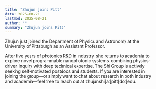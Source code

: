 ```yaml
---
title: "Zhujun joins Pitt"
date: 2025-08-21
lastmod: 2025-08-21
author: ""
summary: "Zhujun joins Pitt"
---
```

<!--more-->
Zhujun just joined the Department of Physics and Astronomy at the University of Pittsburgh as an Assistant Professor. 

After five years of photonics R&D in industry, she returns to academia to explore novel programmable nanophotonic systems, combining physics-driven inquiry with deep technical expertise. The Shi Group is actively seeking self-motivated postdocs and students. If you are interested in joining the group—or simply want to chat about research in both industry and academia—feel free to reach out at zhujunshi[at]pitt[dot]edu.
